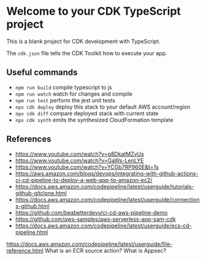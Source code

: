 # Welcome to your CDK TypeScript project

This is a blank project for CDK development with TypeScript.

The `cdk.json` file tells the CDK Toolkit how to execute your app.

## Useful commands

* `npm run build`   compile typescript to js
* `npm run watch`   watch for changes and compile
* `npm run test`    perform the jest unit tests
* `npx cdk deploy`  deploy this stack to your default AWS account/region
* `npx cdk diff`    compare deployed stack with current state
* `npx cdk synth`   emits the synthesized CloudFormation template

## References

* <https://www.youtube.com/watch?v=q8DkatMZvUs>
* <https://www.youtube.com/watch?v=GaWs-LenLYE>
* <https://www.youtube.com/watch?v=YCGb7RP960E&t=1s>
* <https://aws.amazon.com/blogs/devops/integrating-with-github-actions-ci-cd-pipeline-to-deploy-a-web-app-to-amazon-ec2/>
* <https://docs.aws.amazon.com/codepipeline/latest/userguide/tutorials-github-gitclone.html>
* <https://docs.aws.amazon.com/codepipeline/latest/userguide/connections-github.html>
* <https://github.com/beabetterdevv/ci-cd-aws-pipeline-demo>
* <https://github.com/aws-samples/aws-serverless-app-sam-cdk>
* <https://docs.aws.amazon.com/codepipeline/latest/userguide/ecs-cd-pipeline.html>


https://docs.aws.amazon.com/codepipeline/latest/userguide/file-reference.html
What is an ECR source action?
What is Appsec?